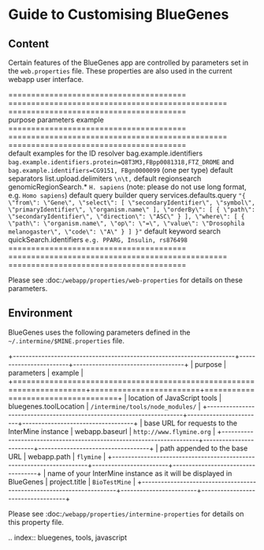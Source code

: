 Guide to Customising BlueGenes
================================================================

Content
------------------------

Certain features of the BlueGenes app are controlled by parameters set in the `web.properties` file. These properties are also used in the current webapp user interface.

=======================================  ================================================  =======================================  
purpose                                  parameters                                        example
=======================================  ================================================  =======================================  
default examples for the ID resolver     bag.example.identifiers                           ``bag.example.identifiers.protein=Q8T3M3,FBpp0081318,FTZ_DROME`` and ``bag.example.identifiers=CG9151, FBgn0000099`` (one per type)
default separators                       list.upload.delimiters                            ``\n\t,``
default regionsearch                     genomicRegionSearch.*                             ``H. sapiens`` (note: please do not use long format, e.g. ``Homo sapiens``)
default query builder query              services.defaults.query                           ``"{ \"from\": \"Gene\", \"select\": [ \"secondaryIdentifier\", \"symbol\", \"primaryIdentifier\", \"organism.name\" ], \"orderBy\": [ { \"path\": \"secondaryIdentifier\", \"direction\": \"ASC\" } ], \"where\": [ { \"path\": \"organism.name\", \"op\": \"=\", \"value\": \"Drosophila melanogaster\", \"code\": \"A\" } ] }"``
default keyword search                   quickSearch.identifiers                           ``e.g. PPARG, Insulin, rs876498``
=======================================  ================================================  =======================================  

Please see :doc:`/webapp/properties/web-properties` for details on these parameters.

Environment
------------------------

BlueGenes uses the following parameters defined in the `~/.intermine/$MINE.properties` file.

+----------------------------------------------------------------------+------------------------+-----------------------------------+
| purpose                                                              | parameters             | example                           |
+======================================================================+========================+===================================+
| location of JavaScript tools                                         | bluegenes.toolLocation | `/intermine/tools/node_modules/`  |
+----------------------------------------------------------------------+------------------------+-----------------------------------+
| base URL for requests to the InterMine instance                      | webapp.baseurl         | `http://www.flymine.org`          |
+----------------------------------------------------------------------+------------------------+-----------------------------------+
| path appended to the base URL                                        | webapp.path            | `flymine`                         |
+----------------------------------------------------------------------+------------------------+-----------------------------------+
| name of your InterMine instance as it will be displayed in BlueGenes | project.title          | `BioTestMine`                     |
+----------------------------------------------------------------------+------------------------+-----------------------------------+

Please see :doc:`/webapp/properties/intermine-properties` for details on this property file.

.. index:: bluegenes, tools, javascript


